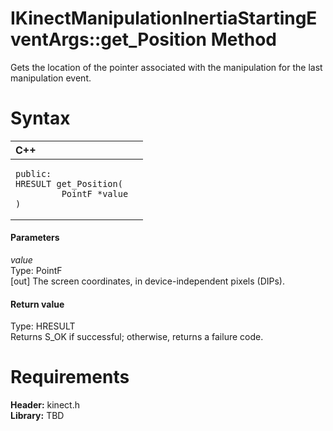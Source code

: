 IKinectManipulationInertiaStartingEventArgs::get\_Position Method  
=================================================================  

Gets the location of the pointer associated with the manipulation for the last manipulation event. <span id="syntaxSection"></span>

Syntax  
======  

<table>
<colgroup>
<col width="100%" />
</colgroup>
<thead>
<tr class="header">
<th align="left">C++</th>
</tr>
</thead>
<tbody>
<tr class="odd">
<td align="left"><pre><code>public:  
HRESULT get_Position(  
         PointF *value  
)</code></pre></td>
</tr>
</tbody>
</table>

<span id="ID4EG"></span>
#### Parameters  

*value*    
Type: PointF  
[out] The screen coordinates, in device-independent pixels (DIPs).  

<span id="ID4EP"></span>
#### Return value  

Type: HRESULT  
Returns S\_OK if successful; otherwise, returns a failure code.  

<span id="requirements"></span>

Requirements  
============  

**Header:** kinect.h  
**Library:** TBD  



<!--Please do not edit the data in the comment block below.-->
<!--
TOCTitle : get_Position Method
RLTitle : IKinectManipulationInertiaStartingEventArgs::get_Position Method
KeywordK : get_Position method
KeywordK : IKinectManipulationInertiaStartingEventArgs::get_Position method
KeywordF : IKinectManipulationInertiaStartingEventArgs::get_Position
KeywordF : get_Position
KeywordF : Microsoft.Kinect.kinect.IKinectManipulationInertiaStartingEventArgs.get_Position(PointF@)
KeywordA : M:Microsoft.Kinect.kinect.IKinectManipulationInertiaStartingEventArgs.get_Position(PointF@)
AssetID : M:Microsoft.Kinect.kinect.IKinectManipulationInertiaStartingEventArgs.get_Position(PointF@)
Locale : en-us
CommunityContent : 1
APIType : Managed
APILocation : 
APIName : Microsoft.Kinect.kinect.IKinectManipulationInertiaStartingEventArgs::get_Position
TargetOS : Windows
TopicType : kbSyntax
DevLang : C++
DocSet : K4Wv2
ProjType : K4Wv2Proj
Technology : Kinect for Windows
Product : Kinect for Windows SDK v2
productversion : 20
-->

